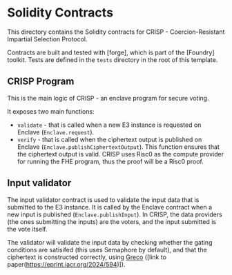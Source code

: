 # Solidity Contracts

This directory contains the Solidity contracts for CRISP - Coercion-Resistant Impartial Selection Protocol.

Contracts are built and tested with [forge], which is part of the [Foundry] toolkit.
Tests are defined in the `tests` directory in the root of this template.

## CRISP Program

This is the main logic of CRISP - an enclave program for secure voting. 

It exposes two main functions:

* `validate` - that is called when a new E3 instance is requested on Enclave (`Enclave.request`). 
* `verify` - that is called when the ciphertext output is published on Enclave (`Enclave.publishCiphertextOutput`). This function ensures that the ciphertext output is valid. CRISP uses Risc0 as the compute provider for running the FHE program, thus the proof will be a Risc0 proof.

## Input validator

The input validator contract is used to validate the input data that is submitted to the E3 instance. It is called by the Enclave contract when a new input is published (`Enclave.publishInput`). In CRISP, the data providers (the ones submitting the inputs) are the voters, and the input submitted is the vote itself. 

The validator will validate the input data by checking whether the gating conditions are satisifed (this uses Semaphore by default), and that the ciphertext is constructed correctly, using [Greco](https://github.com/gnosisguild/enclave/tree/main/packages/circuits/crates/libs/greco) ([link to paper(https://eprint.iacr.org/2024/594)]).

